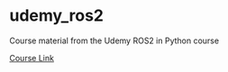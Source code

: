 # udemy_ros2

Course material from the Udemy ROS2 in Python course

[Course Link](https://www.udemy.com/course/ros2-robotics-developer-course-using-ros2-in-python/)